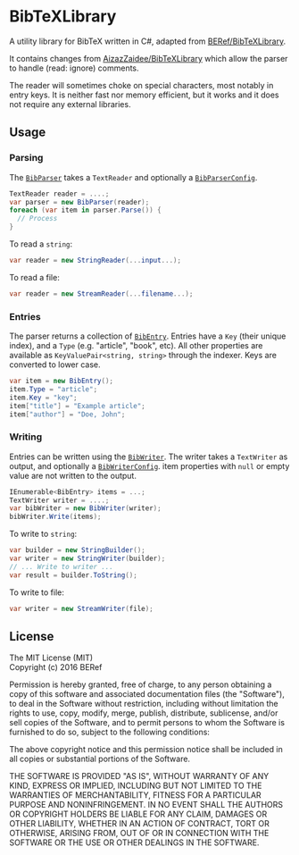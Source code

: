 # BibTeXLibrary

A utility library for BibTeX written in C#, adapted from [BERef/BibTeXLibrary](https://github.com/BERef/BibTeXLibrary). 

It contains changes from [AizazZaidee/BibTeXLibrary](https://github.com/AizazZaidee/BibTeXLibrary) which allow the parser to handle (read: ignore) comments.

The reader will sometimes choke on special characters, most notably in entry keys. It is neither fast nor memory efficient, but it works and it does not require any external libraries.

## Usage

### Parsing
The [`BibParser`](BibTeXLibrary/BibParser.cs) takes a `TextReader` and optionally a [`BibParserConfig`](BibTeXLibrary/BibParserConfig.cs).

```csharp
TextReader reader = ....; 
var parser = new BibParser(reader);
foreach (var item in parser.Parse()) {
  // Process
}
```

To read a `string`:
```csharp
var reader = new StringReader(...input...);
```

To read a file:
```csharp
var reader = new StreamReader(...filename...);
```

### Entries
The parser returns a collection of [`BibEntry`](BibTeXLibrary/BibEntry.cs). Entries have a `Key` (their unique index), and a  `Type` (e.g. "article", "book", etc). All other properties are available as `KeyValuePair<string, string>` through the indexer. Keys are converted to lower case.

```csharp
var item = new BibEntry();
item.Type = "article";
item.Key = "key";
item["title"] = "Example article";
item["author"] = "Doe, John";
```

### Writing
Entries can be written using the [`BibWriter`](BibTeXLibrary/BibWriter.cs). The writer takes a `TextWriter` as output, and optionally a [`BibWriterConfig`](BibTeXLibrary/BibWriterConfig.cs). item properties with `null` or empty value are not written to the output.

```csharp
IEnumerable<BibEntry> items = ...;
TextWriter writer = ....; 
var bibWriter = new BibWriter(writer);
bibWriter.Write(items);
```

To write to `string`:
```csharp
var builder = new StringBuilder();
var writer = new StringWriter(builder);
// ... Write to writer ...
var result = builder.ToString();
```

To write to file:
```csharp
var writer = new StreamWriter(file);
```

## License

The MIT License (MIT)  
Copyright (c) 2016 BERef

Permission is hereby granted, free of charge, to any person obtaining a copy of this software and associated documentation files (the "Software"), to deal in the Software without restriction, including without limitation the rights to use, copy, modify, merge, publish, distribute, sublicense, and/or sell copies of the Software, and to permit persons to whom the Software is furnished to do so, subject to the following conditions:

The above copyright notice and this permission notice shall be included in all copies or substantial portions of the Software.

THE SOFTWARE IS PROVIDED "AS IS", WITHOUT WARRANTY OF ANY KIND, EXPRESS OR IMPLIED, INCLUDING BUT NOT LIMITED TO THE WARRANTIES OF MERCHANTABILITY, FITNESS FOR A PARTICULAR PURPOSE AND NONINFRINGEMENT. IN NO EVENT SHALL THE AUTHORS OR COPYRIGHT HOLDERS BE LIABLE FOR ANY CLAIM, DAMAGES OR OTHER LIABILITY, WHETHER IN AN ACTION OF CONTRACT, TORT OR OTHERWISE, ARISING FROM, OUT OF OR IN CONNECTION WITH THE SOFTWARE OR THE USE OR OTHER DEALINGS IN THE SOFTWARE.
